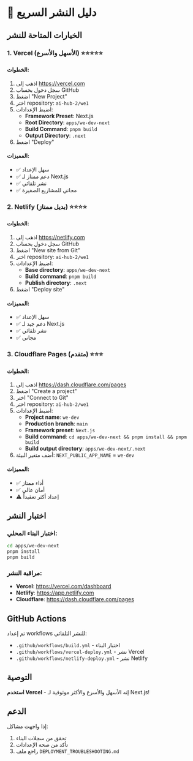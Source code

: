 # 🚀 دليل النشر السريع

## الخيارات المتاحة للنشر

### 1. Vercel (الأسهل والأسرع) ⭐⭐⭐⭐⭐

#### الخطوات:
1. اذهب إلى https://vercel.com
2. سجل دخول بحساب GitHub
3. اضغط "New Project"
4. اختر repository: `ai-hub-2/we1`
5. اضبط الإعدادات:
   - **Framework Preset**: Next.js
   - **Root Directory**: `apps/we-dev-next`
   - **Build Command**: `pnpm build`
   - **Output Directory**: `.next`
6. اضغط "Deploy"

#### المميزات:
- ✅ سهل الإعداد
- ✅ دعم ممتاز لـ Next.js
- ✅ نشر تلقائي
- ✅ مجاني للمشاريع الصغيرة

### 2. Netlify (بديل ممتاز) ⭐⭐⭐⭐

#### الخطوات:
1. اذهب إلى https://netlify.com
2. سجل دخول بحساب GitHub
3. اضغط "New site from Git"
4. اختر repository: `ai-hub-2/we1`
5. اضبط الإعدادات:
   - **Base directory**: `apps/we-dev-next`
   - **Build command**: `pnpm build`
   - **Publish directory**: `.next`
6. اضغط "Deploy site"

#### المميزات:
- ✅ سهل الإعداد
- ✅ دعم جيد لـ Next.js
- ✅ نشر تلقائي
- ✅ مجاني

### 3. Cloudflare Pages (متقدم) ⭐⭐⭐

#### الخطوات:
1. اذهب إلى https://dash.cloudflare.com/pages
2. اضغط "Create a project"
3. اختر "Connect to Git"
4. اختر repository: `ai-hub-2/we1`
5. اضبط الإعدادات:
   - **Project name**: `we-dev`
   - **Production branch**: `main`
   - **Framework preset**: `Next.js`
   - **Build command**: `cd apps/we-dev-next && pnpm install && pnpm build`
   - **Build output directory**: `apps/we-dev-next/.next`
6. أضف متغير البيئة: `NEXT_PUBLIC_APP_NAME` = `we-dev`

#### المميزات:
- ✅ أداء ممتاز
- ✅ أمان عالي
- ⚠️ إعداد أكثر تعقيداً

## اختبار النشر

### اختبار البناء المحلي:
```bash
cd apps/we-dev-next
pnpm install
pnpm build
```

### مراقبة النشر:
- **Vercel**: https://vercel.com/dashboard
- **Netlify**: https://app.netlify.com
- **Cloudflare**: https://dash.cloudflare.com/pages

## GitHub Actions

تم إعداد workflows للنشر التلقائي:
- `.github/workflows/build.yml` - اختبار البناء
- `.github/workflows/vercel-deploy.yml` - نشر Vercel
- `.github/workflows/netlify-deploy.yml` - نشر Netlify

## التوصية

**استخدم Vercel** - إنه الأسهل والأسرع والأكثر موثوقية لـ Next.js!

## الدعم

إذا واجهت مشاكل:
1. تحقق من سجلات البناء
2. تأكد من صحة الإعدادات
3. راجع ملف `DEPLOYMENT_TROUBLESHOOTING.md`